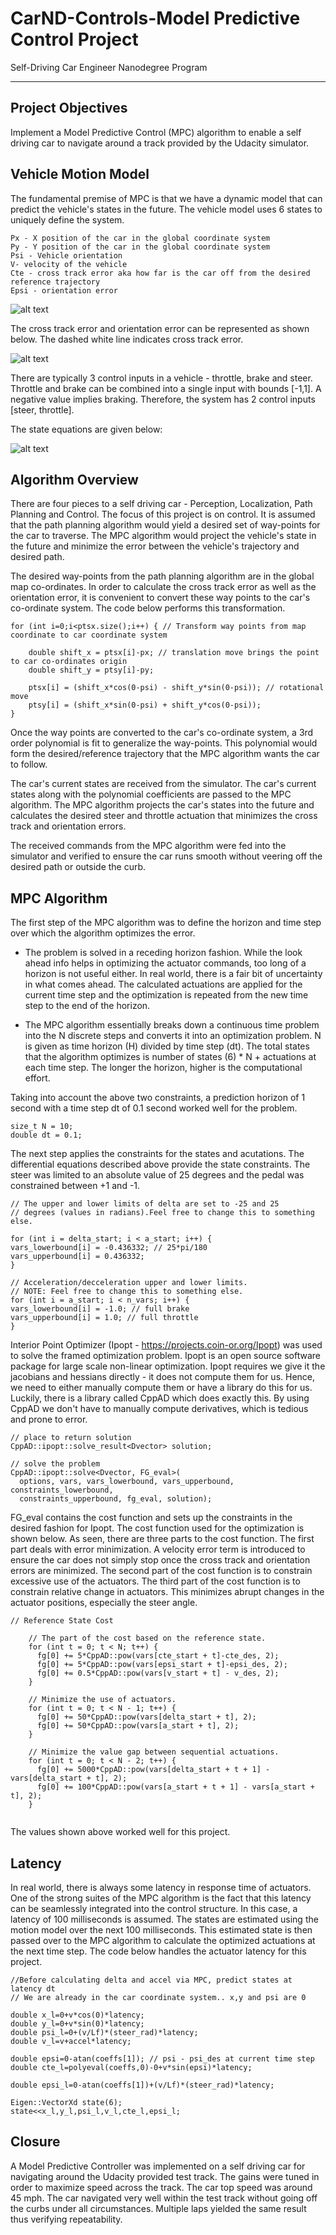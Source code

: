 # CarND-Controls-Model Predictive Control Project
Self-Driving Car Engineer Nanodegree Program

---

## Project Objectives

Implement a Model Predictive Control (MPC) algorithm to enable a self driving car to navigate around a track provided by the Udacity simulator.

[//]: # (Image References)
[image1]: ./Images/StateDefine.PNG
[image2]: ./Images/Errors.PNG
[image3]: ./Images/StateEqns.PNG
[image4]: ./Images/Weights.PNG
[image5]: ./Images/MeasurementPrediction.PNG
[image6]: ./Images/UKFupdate1.PNG
[image7]: ./Images/NIS.PNG
[image8]: ./Images/ChiSquare.PNG

## Vehicle Motion Model

The fundamental premise of MPC is that we have a dynamic model that can predict the vehicle's states in the future. The vehicle model uses 6 states to uniquely define the system. 

```
Px - X position of the car in the global coordinate system
Py - Y position of the car in the global coordinate system
Psi - Vehicle orientation
V- velocity of the vehicle
Cte - cross track error aka how far is the car off from the desired reference trajectory
Epsi - orientation error

```
![alt text][image1]

The cross track error and orientation error can be represented as shown below. The dashed white line indicates cross track error. 

![alt text][image2]

There are typically 3 control inputs in a vehicle - throttle, brake and steer. Throttle and brake can be combined into a single input with bounds [-1,1]. A negative value implies braking. Therefore, the system has 2 control inputs [steer, throttle].

The state equations are given below:

![alt text][image3]

## Algorithm Overview

There are four pieces to a self driving car - Perception, Localization, Path Planning and Control. The focus of this project is on control. It is assumed that the path planning algorithm would yield a desired set of way-points for the car to traverse. The MPC algorithm would project the vehicle's state in the future and minimize the error between the vehicle's trajectory and desired path. 

The desired way-points from the path planning algorithm are in the global map co-ordinates. In order to calculate the cross track error as well as the orientation error, it is convenient to convert these way points to the car's co-ordinate system. The code below performs this transformation. 

```
for (int i=0;i<ptsx.size();i++) { // Transform way points from map coordinate to car coordinate system
			
	double shift_x = ptsx[i]-px; // translation move brings the point to car co-ordinates origin
	double shift_y = ptsy[i]-py;

	ptsx[i] = (shift_x*cos(0-psi) - shift_y*sin(0-psi)); // rotational move
	ptsy[i] = (shift_x*sin(0-psi) + shift_y*cos(0-psi));  		  
}

```
Once the way points are converted to the car's co-ordinate system, a 3rd order polynomial is fit to generalize the way-points. This polynomial would form the desired/reference trajectory that the MPC algorithm wants the car to follow. 

The car's current states are received from the simulator. The car's current states along with the polynomial coefficients are passed to the MPC algorithm. The MPC algorithm projects the car's states into the future and calculates the desired steer and throttle actuation that minimizes the cross track and orientation errors. 

The received commands from the MPC algorithm were fed into the simulator and verified to ensure the car runs smooth without veering off the desired path or outside the curb. 

## MPC Algorithm

The first step of the MPC algorithm was to define the horizon and time step over which the algorithm optimizes the error. 

* The problem is solved in a receding horizon fashion. While the look ahead info helps in optimizing the actuator commands, too long of a horizon is not useful either. In real world, there is a fair bit of uncertainty in what comes ahead. The calculated actuations are applied for the current time step and the optimization is repeated from the new time step to the end of the horizon. 

* The MPC algorithm essentially breaks down a continuous time problem into the N discrete steps and converts it into an optimization problem. N is given as time horizon (H) divided by time step (dt). The total states that the algorithm optimizes is number of states (6) * N + actuations at each time step. The longer the horizon, higher is the computational effort. 

Taking into account the above two constraints, a prediction horizon of 1 second with a time step dt of 0.1 second worked well for the problem. 

```
size_t N = 10;
double dt = 0.1;

```
The next step applies the constraints for the states and acutations. The differential equations described above provide the state constraints. The steer was limited to an absolute value of 25 degrees and the pedal was constrained between +1 and -1.

```
// The upper and lower limits of delta are set to -25 and 25
// degrees (values in radians).Feel free to change this to something else.
	
for (int i = delta_start; i < a_start; i++) {
vars_lowerbound[i] = -0.436332; // 25*pi/180
vars_upperbound[i] = 0.436332;
}

// Acceleration/decceleration upper and lower limits.
// NOTE: Feel free to change this to something else.
for (int i = a_start; i < n_vars; i++) {
vars_lowerbound[i] = -1.0; // full brake
vars_upperbound[i] = 1.0; // full throttle
}

```
Interior Point Optimizer (Ipopt - https://projects.coin-or.org/Ipopt) was used to solve the framed optimization problem. Ipopt is an open source software package for large scale non-linear optimization. Ipopt requires we give it the jacobians and hessians directly - it does not compute them for us. Hence, we need to either manually compute them or have a library do this for us. Luckily, there is a library called CppAD which does exactly this. By using CppAD we don't have to manually compute derivatives, which is tedious and prone to error.

```
// place to return solution
CppAD::ipopt::solve_result<Dvector> solution;

// solve the problem
CppAD::ipopt::solve<Dvector, FG_eval>(
  options, vars, vars_lowerbound, vars_upperbound, constraints_lowerbound,
  constraints_upperbound, fg_eval, solution);

```
FG_eval contains the cost function and sets up the constraints in the desired fashion for Ipopt. The cost function used for the optimization is shown below. As seen, there are three parts to the cost function. The first part deals with error minimization. A velocity error term is introduced to ensure the car does not simply stop once the cross track and orientation errors are minimized. The second part of the cost function is to constrain excessive use of the actuators. The third part of the cost function is to constrain relative change in actuators. This minimizes abrupt changes in the actuator positions, especially the steer angle.  

```
// Reference State Cost

	// The part of the cost based on the reference state.
	for (int t = 0; t < N; t++) {
	  fg[0] += 5*CppAD::pow(vars[cte_start + t]-cte_des, 2);
	  fg[0] += 5*CppAD::pow(vars[epsi_start + t]-epsi_des, 2);
	  fg[0] += 0.5*CppAD::pow(vars[v_start + t] - v_des, 2);
	}

	// Minimize the use of actuators.
	for (int t = 0; t < N - 1; t++) {
	  fg[0] += 50*CppAD::pow(vars[delta_start + t], 2);
	  fg[0] += 50*CppAD::pow(vars[a_start + t], 2);
	}

	// Minimize the value gap between sequential actuations.
	for (int t = 0; t < N - 2; t++) {
	  fg[0] += 5000*CppAD::pow(vars[delta_start + t + 1] - vars[delta_start + t], 2);
	  fg[0] += 100*CppAD::pow(vars[a_start + t + 1] - vars[a_start + t], 2);
	}


```

The values shown above worked well for this project. 

## Latency

In real world, there is always some latency in response time of actuators. One of the strong suites of the MPC algorithm is the fact that this latency can be seamlessly integrated into the control structure. In this case, a latency of 100 milliseconds is assumed. The states are estimated using the motion model over the next 100 milliseconds. This estimated state is then passed over to the MPC algorithm to calculate the optimized actuations at the next time step. The code below handles the actuator latency for this project. 

```
//Before calculating delta and accel via MPC, predict states at latency dt		  
// We are already in the car coordinate system.. x,y and psi are 0

double x_l=0+v*cos(0)*latency;
double y_l=0+v*sin(0)*latency;
double psi_l=0+(v/Lf)*(steer_rad)*latency;
double v_l=v+accel*latency;

double epsi=0-atan(coeffs[1]); // psi - psi_des at current time step		  
double cte_l=polyeval(coeffs,0)-0+v*sin(epsi)*latency;

double epsi_l=0-atan(coeffs[1])+(v/Lf)*(steer_rad)*latency;		  

Eigen::VectorXd state(6);
state<<x_l,y_l,psi_l,v_l,cte_l,epsi_l;

```
## Closure

A Model Predictive Controller was implemented on a self driving car for navigating around the Udacity provided test track. The gains were tuned in order to maximize speed across the track. The car top speed was around 45 mph. The car navigated very well within the test track without going off the curbs under all circumstances. Multiple laps yielded the same result thus verifying repeatability. 






